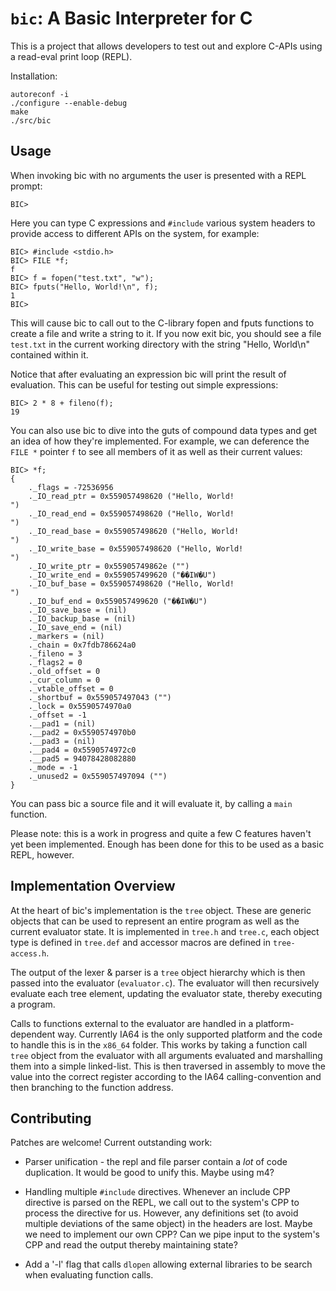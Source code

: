 `bic`: A Basic Interpreter for C
===========================================

This is a project that allows developers to test out and explore
C-APIs using a read-eval print loop (REPL).

Installation:

    autoreconf -i
    ./configure --enable-debug
    make
    ./src/bic

Usage
-----

When invoking bic with no arguments the user is presented with a REPL
prompt:

    BIC>

Here you can type C expressions and `#include` various system headers
to provide access to different APIs on the system, for example:

    BIC> #include <stdio.h>
    BIC> FILE *f;
    f
    BIC> f = fopen("test.txt", "w");
    BIC> fputs("Hello, World!\n", f);
    1
    BIC> 

This will cause bic to call out to the C-library fopen and fputs
functions to create a file and write a string to it.  If you now exit
bic, you should see a file `test.txt` in the current working directory
with the string "Hello, World\n" contained within it.

Notice that after evaluating an expression bic will print the result of
evaluation.  This can be useful for testing out simple expressions:

    BIC> 2 * 8 + fileno(f);
    19

You can also use bic to dive into the guts of compound data types and
get an idea of how they're implemented.  For example, we can deference
the `FILE *` pointer `f` to see all members of it as well as their
current values:

    BIC> *f;
    {
        ._flags = -72536956
        ._IO_read_ptr = 0x559057498620 ("Hello, World!
    ")
        ._IO_read_end = 0x559057498620 ("Hello, World!
    ")
        ._IO_read_base = 0x559057498620 ("Hello, World!
    ")
        ._IO_write_base = 0x559057498620 ("Hello, World!
    ")
        ._IO_write_ptr = 0x55905749862e ("")
        ._IO_write_end = 0x559057499620 ("��IW�U")
        ._IO_buf_base = 0x559057498620 ("Hello, World!
    ")
        ._IO_buf_end = 0x559057499620 ("��IW�U")
        ._IO_save_base = (nil)
        ._IO_backup_base = (nil)
        ._IO_save_end = (nil)
        ._markers = (nil)
        ._chain = 0x7fdb786624a0
        ._fileno = 3
        ._flags2 = 0
        ._old_offset = 0
        ._cur_column = 0
        ._vtable_offset = 0
        ._shortbuf = 0x559057497043 ("")
        ._lock = 0x5590574970a0
        ._offset = -1
        .__pad1 = (nil)
        .__pad2 = 0x5590574970b0
        .__pad3 = (nil)
        .__pad4 = 0x5590574972c0
        .__pad5 = 94078428082880
        ._mode = -1
        ._unused2 = 0x559057497094 ("")
    }

You can pass bic a source file and it will evaluate it, by calling a
`main` function.

Please note: this is a work in progress and quite a few C features
haven't yet been implemented.  Enough has been done for this to be
used as a basic REPL, however.

Implementation Overview
-----------------------

At the heart of bic's implementation is the `tree` object.  These are
generic objects that can be used to represent an entire program as
well as the current evaluator state.  It is implemented in `tree.h`
and `tree.c`, each object type is defined in `tree.def` and accessor
macros are defined in `tree-access.h`.

The output of the lexer & parser is a `tree` object hierarchy which is
then passed into the evaluator (`evaluator.c`).  The evaluator will
then recursively evaluate each tree element, updating the evaluator
state, thereby executing a program.

Calls to functions external to the evaluator are handled in a
platform-dependent way.  Currently IA64 is the only supported platform
and the code to handle this is in the `x86_64` folder.  This works by
taking a function call `tree` object from the evaluator with all
arguments evaluated and marshalling them into a simple linked-list.
This is then traversed in assembly to move the value into the correct
register according to the IA64 calling-convention and then branching
to the function address.

Contributing
------------

Patches are welcome!  Current outstanding work:

 * Parser unification - the repl and file parser contain a _lot_ of
   code duplication.  It would be good to unify this.  Maybe using m4?

 * Handling multiple `#include` directives.  Whenever an include CPP
   directive is parsed on the REPL, we call out to the system's CPP to
   process the directive for us.  However, any definitions set (to
   avoid multiple deviations of the same object) in the headers are
   lost.  Maybe we need to implement our own CPP?  Can we pipe input
   to the system's CPP and read the output thereby maintaining state?

 * Add a '-l' flag that calls `dlopen` allowing external libraries to
   be search when evaluating function calls.
